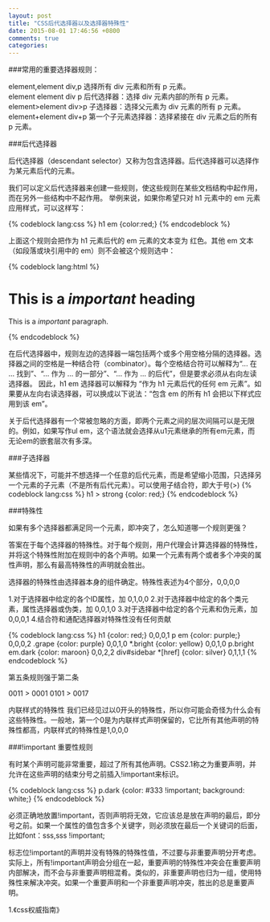 ```yaml
---
layout: post
title: "CSS后代选择器以及选择器特殊性"
date: 2015-08-01 17:46:56 +0800
comments: true
categories: 
---
```

###常用的重要选择器规则：

element,element	div,p	选择所有 div 元素和所有 p 元素。    
element element	div p	后代选择器：选择 div 元素内部的所有 p 元素。   
element>element	div>p	子选择器：选择父元素为 div 元素的所有 p 元素。    
element+element	div+p	第一个子元素选择器：选择紧接在 div 元素之后的所有 p 元素。

###后代选择器

后代选择器（descendant selector）又称为包含选择器。后代选择器可以选择作为某元素后代的元素。

我们可以定义后代选择器来创建一些规则，使这些规则在某些文档结构中起作用，而在另外一些结构中不起作用。
举例来说，如果你希望只对 h1 元素中的 em 元素应用样式，可以这样写：

{% codeblock lang:css %}
h1 em {color:red;}
{% endcodeblock %}

上面这个规则会把作为 h1 元素后代的 em 元素的文本变为 红色。其他 em 文本（如段落或块引用中的 em）则不会被这个规则选中：

{% codeblock lang:html %}
<h1>This is a <em>important</em> heading</h1>
<p>This is a <em>important</em> paragraph.</p>
{% endcodeblock %}

在后代选择器中，规则左边的选择器一端包括两个或多个用空格分隔的选择器。选择器之间的空格是一种结合符（combinator）。每个空格结合符可以解释为“... 在 ... 找到”、“... 作为 ... 的一部分”、“... 作为 ... 的后代”，但是要求必须从右向左读选择器。
因此，h1 em 选择器可以解释为 “作为 h1 元素后代的任何 em 元素”。如果要从左向右读选择器，可以换成以下说法：“包含 em 的所有 h1 会把以下样式应用到该 em”。

关于后代选择器有一个常被忽略的方面，即两个元素之间的层次间隔可以是无限的。例如，如果写作ul em，这个语法就会选择从u1元素继承的所有em元素，而无论em的嵌套层次有多深。

###子选择器

某些情况下，可能并不想选择一个任意的后代元素，而是希望缩小范围，只选择另一个元素的子元素（不是所有后代元素）。可以使用子结合符，即大于号(>)
{% codeblock lang:css %}
h1 > strong {color: red;}
{% endcodeblock %}

###特殊性

如果有多个选择器都满足同一个元素，即冲突了，怎么知道哪一个规则更强？

答案在于每个选择器的特殊性。对于每个规则，用户代理会计算选择器的特殊性，并将这个特殊性附加在规则中的各个声明。如果一个元素有两个或者多个冲突的属性声明，那么有最高特殊性的声明就会胜出。

选择器的特殊性由选择器本身的组件确定。特殊性表述为4个部分，0,0,0,0

1.对于选择器中给定的各个ID属性，加 0,1,0,0
2.对于选择器中给定的各个类元素，属性选择器或伪类，加 0,0,1,0
3.对于选择器中给定的各个元素和伪元素，加0,0,0,1
4.结合符和通配选择器对特殊性没有任何贡献

{% codeblock lang:css %}
h1 {color: red;} 0,0,0,1
p em {color: purple;} 0,0,0,2
.grape {color: purple} 0,0,1,0
*.bright {color: yellow} 0,0,1,0
p.bright em.dark {color: maroon} 0,0,2,2
div#sidebar *[href] {color: silver} 0,1,1,1
{% endcodeblock %}

第五条规则强于第二条

0011 > 0001
0101 > 0017

内联样式的特殊性
我们已经见过以0开头的特殊性，所以你可能会奇怪为什么会有这些特殊性。一般地，第一个0是为内联样式声明保留的，它比所有其他声明的特殊性都高，内联样式的特殊性是1,0,0,0

###!important 重要性规则

有时某个声明可能非常重要，超过了所有其他声明。CSS2.1称之为重要声明，并允许在这些声明的结束分号之前插入!important来标识。

{% codeblock lang:css %}
p.dark {color: #333 !important; background: white;}
{% endcodeblock %}

必须正确地放置!important，否则声明将无效，它应该总是放在声明的最后，即分号之前。如果一个属性的值包含多个关键字，则必须放在最后一个关键词的后面，比如font：sss,sss !important;

标志位!important的声明并没有特殊的特殊性值，不过要与非重要声明分开考虑。实际上，所有!important声明会分组在一起，重要声明的特殊性冲突会在重要声明内部解决，而不会与非重要声明相混肴。类似的，非重要声明也归为一组，使用特殊性来解决冲突。如果一个重要声明和一个非重要声明冲突，胜出的总是重要声明。

1.《css权威指南》
